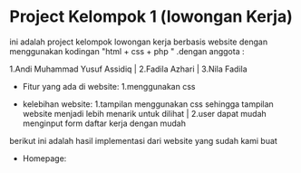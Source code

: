# Project Kelompok 1 (lowongan Kerja)

ini adalah project kelompok lowongan kerja berbasis website dengan menggunakan kodingan "html + css + php " .dengan anggota :

1.Andi Muhammad Yusuf Assidiq |
 2.Fadila Azhari |
 3.Nila Fadila
 
 * Fitur yang ada di website:
  1.menggunakan css

* kelebihan website:
  1.tampilan menggunakan css sehingga tampilan website menjadi lebih menarik untuk dilihat |
   2.user dapat mudah menginput form daftar kerja dengan mudah

berikut ini adalah hasil implementasi dari website yang sudah kami buat

* Homepage: